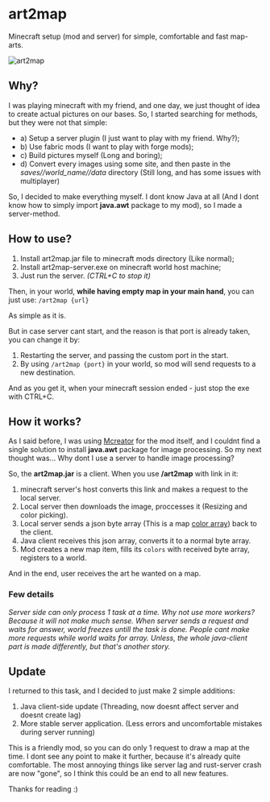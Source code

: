 # art2map
Minecraft setup (mod and server) for simple, comfortable and fast map-arts.

![art2map](https://user-images.githubusercontent.com/86967334/178962602-e6bcd322-453b-49f5-91b3-57e4076cb973.png)

## Why?
I was playing minecraft with my friend, and one day, we just thought of idea to create actual pictures on our bases.
So, I started searching for methods, but they were not that simple:
- a) Setup a server plugin (I just want to play with my friend. Why?);
- b) Use fabric mods (I want to play with forge mods);
- c) Build pictures myself (Long and boring);
- d) Convert every images using some site, and then paste in the *saves//world_name//data* directory (Still long, and has some issues with multiplayer)

So, I decided to make everything myself.
I dont know Java at all (And I dont know how to simply import **java.awt** package to my mod), so I made a server-method.

## How to use?
1. Install art2map.jar file to minecraft mods directory (Like normal);
2. Install art2map-server.exe on minecraft world host machine;
3. Just run the server. *(CTRL+C to stop it)*

Then, in your world, **while having empty map in your main hand**, you can just use:
`/art2map {url}`

As simple as it is.

But in case server cant start, and the reason is that port is already taken, you can change it by:
1. Restarting the server, and passing the custom port in the start.
2. By using `/art2map {port}` in your world, so mod will send requests to a new destination.

And as you get it, when your minecraft session ended - just stop the exe with CTRL+C.

## How it works?
As I said before, I was using [Mcreator](https://mcreator.net/) for the mod itself, and I couldnt find a single solution to install **java.awt** package for image processing. So my next thought was... Why dont I use a server to handle image processing?

So, the **art2map.jar** is a client. When you use **/art2map** with link in it:
1. minecraft server's host converts this link and makes a request to the local server. 
2. Local server then downloads the image, proccesses it (Resizing and color picking).
3. Local server sends a json byte array (This is a map [color array](https://minecraft.fandom.com/wiki/Map_item_format#map_.3C.23.3E.dat_format)) back to the client.
4. Java client receives this json array, converts it to a normal byte array.
5. Mod creates a new map item, fills its `colors` with received byte array, registers to a world.

And in the end, user receives the art he wanted on a map.


### Few details
*Server side can only process 1 task at a time. Why not use more workers? Because it will not make much sense. When server sends a request and waits for answer,
world freezes untill the task is done. People cant make more requests while world waits for array. Unless, the whole java-client part is made differently, but that's another story.*

## Update 
I returned to this task, and I decided to just make 2 simple additions:
1. Java client-side update (Threading, now doesnt affect server and doesnt create lag)
2. More stable server application. (Less errors and uncomfortable mistakes during server running)

This is a friendly mod, so you can do only 1 request to draw a map at the time. 
I dont see any point to make it further, because it's already quite comfortable.
The most annoying things like server lag and rust-server crash are now "gone", so I think
this could be an end to all new features.

Thanks for reading :)
